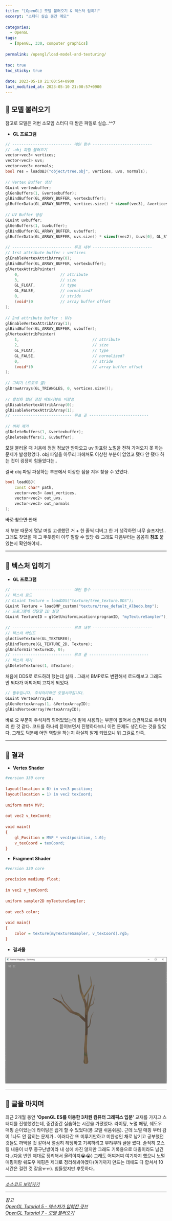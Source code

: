 ```yaml
---
title: "[OpenGL] 모델 불러오기 & 텍스처 입히기"
excerpt: "스터디 실습 중간 메모"

categories:
  - OpenGL
tags:
  - [OpenGL, 330, computer graphics]

permalink: /opengl/load-model-and-texturing/

toc: true
toc_sticky: true

date: 2023-05-10 21:00:54+0900
last_modified_at: 2023-05-10 21:00:57+0900
---
```


## 👻 모델 불러오기
참고로 모델은 저번 소모임 스터디 때 받은 파일로 실습..^^7

- **GL 프로그램**

```c++
// -------------------------- 메인 함수 --------------------------
// .obj 파일 불러오기
vector<vec3> vertices;
vector<vec2> uvs;
vector<vec3> normals;
bool res = loadOBJ("object/tree.obj", vertices, uvs, normals);

// Vertex Buffer 생성
GLuint vertexbuffer;
glGenBuffers(1, &vertexbuffer);
glBindBuffer(GL_ARRAY_BUFFER, vertexbuffer);
glBufferData(GL_ARRAY_BUFFER, vertices.size() * sizeof(vec3), &vertices[0], GL_STATIC_DRAW);

// UV Buffer 생성
GLuint uvbuffer;
glGenBuffers(1, &uvbuffer);
glBindBuffer(GL_ARRAY_BUFFER, uvbuffer);
glBufferData(GL_ARRAY_BUFFER, uvs.size() * sizeof(vec2), &uvs[0], GL_STATIC_DRAW);

// -------------------------- 루프 내부 --------------------------
// 1rst attribute buffer : vertices
glEnableVertexAttribArray(0);
glBindBuffer(GL_ARRAY_BUFFER, vertexbuffer);
glVertexAttribPointer(
	0,                  // attribute
	3,                  // size
	GL_FLOAT,           // type
	GL_FALSE,           // normalized?
	0,                  // stride
	(void*)0            // array buffer offset
);

// 2nd attribute buffer : UVs
glEnableVertexAttribArray(1);
glBindBuffer(GL_ARRAY_BUFFER, uvbuffer);
glVertexAttribPointer(
	1,                                // attribute
	2,                                // size
	GL_FLOAT,                         // type
	GL_FALSE,                         // normalized?
	0,                                // stride
	(void*)0                          // array buffer offset
);

// 그리기 (드로우 콜)
glDrawArrays(GL_TRIANGLES, 0, vertices.size());

// 활성화 했던 정점 애트리뷰트 비활성
glDisableVertexAttribArray(0);
glDisableVertexAttribArray(1);
// -------------------------- 루프 끝 --------------------------

// 버퍼 제거
glDeleteBuffers(1, &vertexbuffer);
glDeleteBuffers(1, &uvbuffer);
```

모델 불러올 때 처음에 정점 정보만 받아오고 uv 좌표랑 노멀을 전혀 가져오지 못 하는 문제가 발생했었다. obj 파일을 아무리 파헤쳐도 이상한 부분이 없었고 됐다 안 됐다 하는 것이 굉장히 힘들었다는..

결국 obj 파일 파싱하는 부분에서 이상한 점을 겨우 찾을 수 있었다.

```c++
bool loadOBJ(
	const char* path,
	vector<vec3> &out_vertices,
	vector<vec2> out_uvs,
	vector<vec3> out_normals
);
```

~~바로 찾으면 천재~~

저 부분 때문에 몇날 며칠 고생했던 거 + 한 줄씩 디버그 한 거 생각하면 너무 슬프지만.. 그래도 찾았을 때 그 뿌듯함이 이루 말할 수 없당 😋 그래도 다음부터는 꼼꼼히 **참조** 붙였는지 확인해야지..

***

## 👻 텍스처 입히기
- **GL 프로그램**

```c++
// -------------------------- 메인 함수 --------------------------
// 텍스처 로드
// GLuint Texture = loadDDS("texture/tree_texture.DDS");
GLuint Texture = loadBMP_custom("texture/tree_default_Albedo.bmp");
// 프로그램에 전달할 ID 설정
GLuint TextureID = glGetUniformLocation(programID, "myTextureSampler");

// -------------------------- 루프 내부 --------------------------
// 텍스처 바인드
glActiveTexture(GL_TEXTURE0);
glBindTexture(GL_TEXTURE_2D, Texture);
glUniform1i(TextureID, 0);
// -------------------------- 루프 끝 --------------------------
// 텍스처 제거
glDeleteTextures(1, &Texture);
```

처음에 DDS로 로드하려 했는데 실패.. 그래서 BMP로도 변환해서 로드해보고 그래도 안 되다가 어찌저찌 고치게 되었다.

```c++
// 필쑤임니다. 주석처리하면 모델사라짐니다.
GLuint VertexArrayID;
glGenVertexArrays(1, &VertexArrayID);
glBindVertexArray(VertexArrayID);
```

바로 요 부분이 주석처리 되어있었는데 밑에 사용되는 부분이 없어서 습관적으로 주석처리 한 것 같다. 코드를 하나씩 뜯어보면서 진행하다보니 이런 문제도 생긴다는 것을 알았다. 그래도 덕분에 어떤 역할을 하는지 확실히 알게 되었으니 뭐 그걸로 만족.

***

## 👻 결과
- **Vertex Shader**

```ini
#version 330 core

layout(location = 0) in vec3 position;
layout(location = 1) in vec2 texCoord;

uniform mat4 MVP;

out vec2 v_texCoord;

void main() 
{
	gl_Position = MVP * vec4(position, 1.0);
	v_texCoord = texCoord;
}
```

- **Fragment Shader**

```ini
#version 330 core

precision mediump float;

in vec2 v_texCoord;

uniform sampler2D myTextureSampler;

out vec3 color;

void main()
{
	color = texture(myTextureSampler, v_texCoord).rgb;
}
```

- **결과물**

![Alt Text](/assets/images/posts_img/basics/opengl/load-model-and-texturing/result.PNG)   

***

## 👻 글을 마치며
최근 2개월 동안 **'OpenGL ES를 이용한 3차원 컴퓨터 그래픽스 입문'** 교재를 가지고 스터디를 진행했었는데, 중간중간 실습하는 시간을 가졌었다. 라이팅, 노멀 매핑, 쉐도우 매핑 순이었는데 라이팅은 쉽게 할 수 있었다(퐁 모델 쉬움쉬움). 근데 노멀 매핑 부터 감이 1나도 안 잡히는 문제가.. 이러다간 또 미루기만하고 미완성인 채로 남기고 공부했던 것들도 까먹을 것 같아서 열심히 헤딩하고 기록하려고 부랴부랴 글을 썼다. 솔직히 포스팅 내용이 너무 중구난방이라 내 성에 차진 않지만 그래도 기록용으로 대충이라도 남긴다..(다음 번엔 제대로 정리해서 올려야지😭😭) 그래도 어찌저찌 여기까지 했으니 노멀 매핑이랑 쉐도우 매핑은 제대로 정리해봐야겠다(여기까지 만드는 데에도 다 합쳐서 10시간은 걸린 것 같음ㅠㅠ). 힘들었지만 뿌듯하다..

***

_[소스코드 보러가기]()_

***

_참고_   
_[OpenGL Tutorial 5 - 텍스처가 입혀진 큐브](http://www.opengl-tutorial.org/kr/beginners-tutorials/tutorial-5-a-textured-cube/)_   
_[OpenGL Tutorial 7 - 모델 불러오기](http://www.opengl-tutorial.org/kr/beginners-tutorials/tutorial-7-model-loading/)_